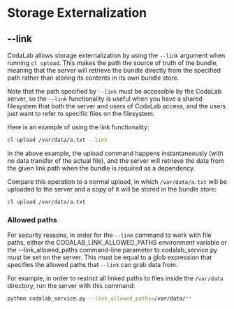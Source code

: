 # Storage Externalization

## --link

CodaLab allows storage externalization by using the `--link` argument when running `cl upload`. This makes the path the source of truth of the bundle, meaning that the server will retrieve the bundle directly from the specified path rather than storing its contents in its own bundle store.

Note that the path specified by `--link` must be accessible by the CodaLab server, so the `--link` functionality is useful when you have a shared filesystem that both the server and users of CodaLab access, and the users just want to refer to specific files on the filesystem.

Here is an example of using the link functionality:

```bash
cl upload /var/data/a.txt --link
```

In the above example, the upload command happens instantaneously (with no data transfer of the actual file), and the server will retrieve the data from the given link path when the bundle is required as a dependency.


Compare this operation to a normal upload, in which `/var/data/a.txt` will be uploaded to the server and a copy of it will be stored in the bundle store:

```bash
cl upload /var/data/a.txt
```

### Allowed paths

For security reasons, in order for the `--link` command to work with file paths, either the CODALAB_LINK_ALLOWED_PATHS environment variable or the --link_allowed_paths command-line parameter to codalab_service.py must be set on the server. This must be equal to a glob expression that specifies the allowed paths that `--link` can grab data from.

For example, in order to restrict all linked paths to files inside the `/var/data` directory, run the server with this command:

```bash
python codalab_service.py --link_allowed_paths=/var/data/**
```
